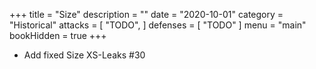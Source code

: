 +++
title = "Size"
description = ""
date = "2020-10-01"
category = "Historical"
attacks = [
    "TODO",
]
defenses = [
    "TODO"
]
menu = "main"
bookHidden = true
+++

- Add fixed Size XS-Leaks #30